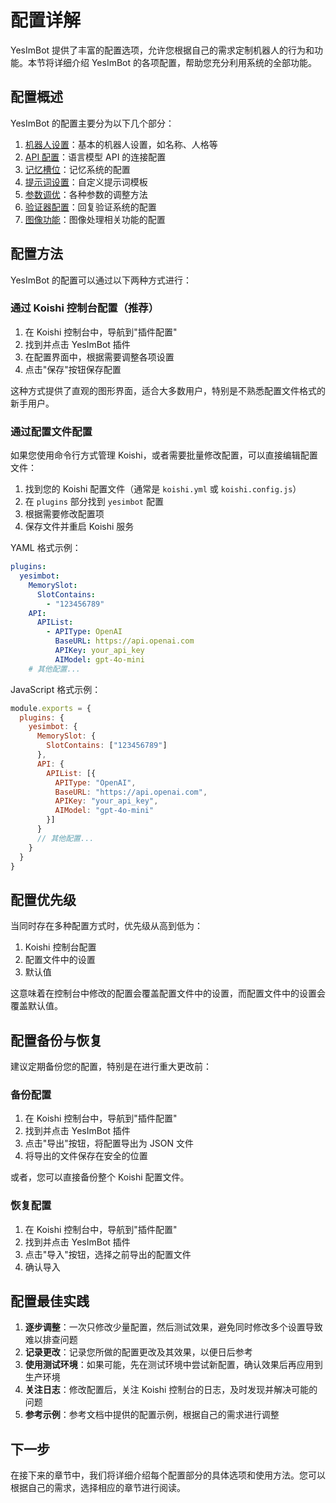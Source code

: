 # 配置详解

YesImBot 提供了丰富的配置选项，允许您根据自己的需求定制机器人的行为和功能。本节将详细介绍 YesImBot 的各项配置，帮助您充分利用系统的全部功能。

## 配置概述

YesImBot 的配置主要分为以下几个部分：

1. [机器人设置](bot-settings.md)：基本的机器人设置，如名称、人格等
2. [API 配置](api-configuration.md)：语言模型 API 的连接配置
3. [记忆槽位](memory-slots.md)：记忆系统的配置
4. [提示词设置](prompts.md)：自定义提示词模板
5. [参数调优](parameters.md)：各种参数的调整方法
6. [验证器配置](verifier.md)：回复验证系统的配置
7. [图像功能](image-viewer.md)：图像处理相关功能的配置

## 配置方法

YesImBot 的配置可以通过以下两种方式进行：

### 通过 Koishi 控制台配置（推荐）

1. 在 Koishi 控制台中，导航到"插件配置"
2. 找到并点击 YesImBot 插件
3. 在配置界面中，根据需要调整各项设置
4. 点击"保存"按钮保存配置

这种方式提供了直观的图形界面，适合大多数用户，特别是不熟悉配置文件格式的新手用户。

### 通过配置文件配置

如果您使用命令行方式管理 Koishi，或者需要批量修改配置，可以直接编辑配置文件：

1. 找到您的 Koishi 配置文件（通常是 `koishi.yml` 或 `koishi.config.js`）
2. 在 `plugins` 部分找到 `yesimbot` 配置
3. 根据需要修改配置项
4. 保存文件并重启 Koishi 服务

YAML 格式示例：

```yaml
plugins:
  yesimbot:
    MemorySlot:
      SlotContains:
        - "123456789"
    API:
      APIList:
        - APIType: OpenAI
          BaseURL: https://api.openai.com
          APIKey: your_api_key
          AIModel: gpt-4o-mini
    # 其他配置...
```

JavaScript 格式示例：

```javascript
module.exports = {
  plugins: {
    yesimbot: {
      MemorySlot: {
        SlotContains: ["123456789"]
      },
      API: {
        APIList: [{
          APIType: "OpenAI",
          BaseURL: "https://api.openai.com",
          APIKey: "your_api_key",
          AIModel: "gpt-4o-mini"
        }]
      }
      // 其他配置...
    }
  }
}
```

## 配置优先级

当同时存在多种配置方式时，优先级从高到低为：

1. Koishi 控制台配置
2. 配置文件中的设置
3. 默认值

这意味着在控制台中修改的配置会覆盖配置文件中的设置，而配置文件中的设置会覆盖默认值。

## 配置备份与恢复

建议定期备份您的配置，特别是在进行重大更改前：

### 备份配置

1. 在 Koishi 控制台中，导航到"插件配置"
2. 找到并点击 YesImBot 插件
3. 点击"导出"按钮，将配置导出为 JSON 文件
4. 将导出的文件保存在安全的位置

或者，您可以直接备份整个 Koishi 配置文件。

### 恢复配置

1. 在 Koishi 控制台中，导航到"插件配置"
2. 找到并点击 YesImBot 插件
3. 点击"导入"按钮，选择之前导出的配置文件
4. 确认导入

## 配置最佳实践

1. **逐步调整**：一次只修改少量配置，然后测试效果，避免同时修改多个设置导致难以排查问题
2. **记录更改**：记录您所做的配置更改及其效果，以便日后参考
3. **使用测试环境**：如果可能，先在测试环境中尝试新配置，确认效果后再应用到生产环境
4. **关注日志**：修改配置后，关注 Koishi 控制台的日志，及时发现并解决可能的问题
5. **参考示例**：参考文档中提供的配置示例，根据自己的需求进行调整

## 下一步

在接下来的章节中，我们将详细介绍每个配置部分的具体选项和使用方法。您可以根据自己的需求，选择相应的章节进行阅读。
